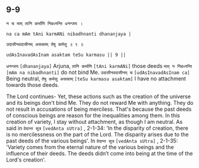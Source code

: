 ## 9-9


```shloka-sa
न च माम् तानि कर्माणि निबध्नन्ति धनन्जय ।
```
```shloka-sa-hk
na ca mAm tAni karmANi nibadhnanti dhananjaya |
```
```shloka-sa
उदासीनवदासीनम् असक्तम् तेषु कर्मसु ॥ ९ ॥
```
```shloka-sa-hk
udAsInavadAsInam asaktam teSu karmasu || 9 ||
```

`धनन्जय` `[dhananjaya]` Arjuna, `तानि कर्माणि` `[tAni karmANi]` those deeds `माम् न निबध्नन्ति` `[mAm na nibadhnanti]` do not bind Me. `उदासीनवदासीनम् च` `[udAsInavadAsInam ca]` Being neutral, `तेषु कर्मसु असक्तम्` `[teSu karmasu asaktam]` I have no attachment towards those deeds.



The Lord continues- Yet, these actions such as the creation of the universe and its beings don't bind Me. They do not reward Me with anything. They do not result in accusations of being merciless. That's because the past deeds of conscious beings are reason for the inequalities among them. In this creation of variety, I stay without attachment, as though I am neutral.
As said in `वेदान्त सूत्र` `[vedAnta sUtra]` , 2-1-34: 'In the disparity of creation, there is no mercilessness on the part of the Lord. The disparity arises due to the past deeds of the various beings'.
In `वेदान्त सूत्र` `[vedAnta sUtra]` , 2-1-35: 'Variety comes from the eternal nature of the various beings and the influence of their deeds. The deeds didn’t come into being at the time of the Lord's creation'.

